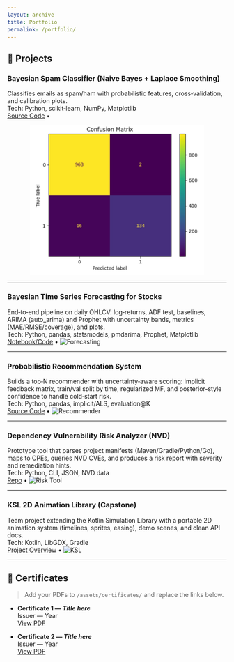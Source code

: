```yaml
---
layout: archive
title: Portfolio
permalink: /portfolio/
---
```


## 🔧 Projects

### Bayesian Spam Classifier (Naive Bayes + Laplace Smoothing)
Classifies emails as spam/ham with probabilistic features, cross‑validation, and calibration plots.  
Tech: Python, scikit‑learn, NumPy, Matplotlib  
[Source Code](https://github.com/edtenorio/Spam-Classifier) •  
<p align="center">
  <img src="/images/spam-bayes.jpeg" alt="Spam Project" width="400">
</p>


---

### Bayesian Time Series Forecasting for Stocks
End‑to‑end pipeline on daily OHLCV: log‑returns, ADF test, baselines, ARIMA (auto_arima) and Prophet with uncertainty bands, metrics (MAE/RMSE/coverage), and plots.  
Tech: Python, pandas, statsmodels, pmdarima, Prophet, Matplotlib  
[Notebook/Code](https://github.com/edtenorio) • ![Forecasting](/images/projects/bayesian-ts.png)

---

### Probabilistic Recommendation System
Builds a top‑N recommender with uncertainty‑aware scoring: implicit feedback matrix, train/val split by time, regularized MF, and posterior-style confidence to handle cold‑start risk.  
Tech: Python, pandas, implicit/ALS, evaluation@K  
[Source Code](https://github.com/edtenorio) • ![Recommender](/images/projects/recsys.png)

---

### Dependency Vulnerability Risk Analyzer (NVD)
Prototype tool that parses project manifests (Maven/Gradle/Python/Go), maps to CPEs, queries NVD CVEs, and produces a risk report with severity and remediation hints.  
Tech: Python, CLI, JSON, NVD data  
[Repo](https://github.com/edtenorio) • ![Risk Tool](/images/projects/deps-risk.png)

---

### KSL 2D Animation Library (Capstone)
Team project extending the Kotlin Simulation Library with a portable 2D animation system (timelines, sprites, easing), demo scenes, and clean API docs.  
Tech: Kotlin, LibGDX, Gradle  
[Project Overview](https://github.com/edtenorio) • ![KSL](/images/projects/ksl-2d.png)

---

## 📜 Certificates

> Add your PDFs to `/assets/certificates/` and replace the links below.

- **Certificate 1 — _Title here_**  
  Issuer — Year  
  [View PDF](/assets/certificates/certificate-1.pdf)

- **Certificate 2 — _Title here_**  
  Issuer — Year  
  [View PDF](/assets/certificates/certificate-2.pdf)

